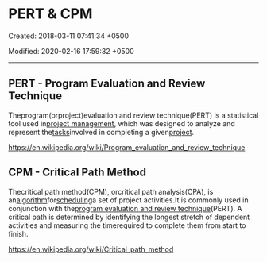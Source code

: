 # PERT & CPM

Created: 2018-03-11 07:41:34 +0500

Modified: 2020-02-16 17:59:32 +0500

---

## PERT - Program Evaluation and Review Technique

Theprogram(orproject)evaluation and review technique(PERT) is a statistical tool used in[project management](https://en.wikipedia.org/wiki/Project_management), which was designed to analyze and represent the[tasks](https://en.wikipedia.org/wiki/Task_(project_management))involved in completing a given[project](https://en.wikipedia.org/wiki/Project).

<https://en.wikipedia.org/wiki/Program_evaluation_and_review_technique>

## CPM - Critical Path Method

Thecritical path method(CPM), orcritical path analysis(CPA), is an[algorithm](https://en.wikipedia.org/wiki/Algorithm)for[scheduling](https://en.wikipedia.org/wiki/Schedule_(project_management))a set of project activities.It is commonly used in conjunction with the[program evaluation and review technique](https://en.wikipedia.org/wiki/Program_evaluation_and_review_technique)(PERT). A critical path is determined by identifying the longest stretch of dependent activities and measuring the timerequired to complete them from start to finish.

<https://en.wikipedia.org/wiki/Critical_path_method>
